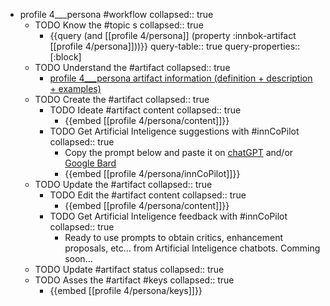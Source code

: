 
- profile 4___persona #workflow
   collapsed:: true
  - TODO Know the #topic s
    collapsed:: true
    - {{query (and [[profile 4/persona]] (property :innbok-artifact [[profile 4/persona]]))}}
      query-table:: true
      query-properties:: [:block]
  - TODO Understand the #artifact
    collapsed:: true
    - [profile 4___persona artifact information (definition + description + examples)](https://go.innbok.com/#/page/innBoK%2Fprofile-%28id%29%2Fpersona%2Finfo)
  - TODO Create the #artifact
     collapsed:: true
    - TODO Ideate #artifact content
      collapsed:: true
      - {{embed [[profile 4/persona/content]]}}
    - TODO Get Artificial Inteligence suggestions with #innCoPilot
      collapsed:: true
      - Copy the prompt below and paste it on [chatGPT](https://chat.openai.com) and/or [Google Bard](https://bard.google.com/chat)
      - {{embed [[profile 4/persona/innCoPilot]]}}
  - TODO Update the #artifact
    collapsed:: true
    - TODO Edit the #artifact content
     collapsed:: true
      - {{embed [[profile 4/persona/content]]}}
    - TODO Get Artificial Inteligence feedback with #innCoPilot
      collapsed:: true
      - Ready to use prompts to obtain critics, enhancement proposals, etc... from Artificial Inteligence chatbots. Comming soon...
  - TODO Update #artifact status
    collapsed:: true
  - TODO Asses the #artifact #keys
    collapsed:: true
    - {{embed [[profile 4/persona/keys]]}}



